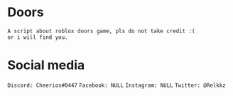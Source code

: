 # Doors
```
A script about roblox doors game, pls do not take credit :(
or i will find you.
```
# Social media
``
Discord: Cheerios#0447
``
``
Facebook: NULL
``
``
Instagram: NULL
``
``
Twitter: @Relkkz
``
